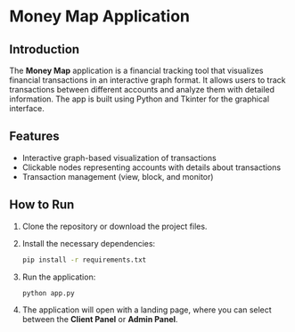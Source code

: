 # Money Map Application

## Introduction

The **Money Map** application is a financial tracking tool that visualizes financial transactions in an interactive graph format. It allows users to track transactions between different accounts and analyze them with detailed information. The app is built using Python and Tkinter for the graphical interface.

## Features
- Interactive graph-based visualization of transactions
- Clickable nodes representing accounts with details about transactions
- Transaction management (view, block, and monitor)

## How to Run

1. Clone the repository or download the project files.
2. Install the necessary dependencies:

    ```bash
    pip install -r requirements.txt
    ```

3. Run the application:

    ```bash
    python app.py
    ```

4. The application will open with a landing page, where you can select between the **Client Panel** or **Admin Panel**.